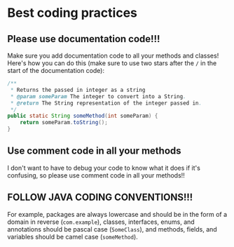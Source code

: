 # Best coding practices

## Please use documentation code!!!
Make sure you add documentation code to all your methods and classes!
Here's how you can do this (make sure to use two stars after the `/` in the start of the documentation code):
```java
/**
 * Returns the passed in integer as a string
 * @param someParam The integer to convert into a String.
 * @return The String representation of the integer passed in.
 */
public static String someMethod(int someParam) {
    return someParam.toString();
}
```

## Use comment code in all your methods
I don't want to have to debug your code to know what it does if it's confusing, so please use comment code in all your methods!!

## FOLLOW JAVA CODING CONVENTIONS!!!
For example, packages are always lowercase and should be in the form of a domain in reverse (`com.example`), 
classes, interfaces, enums, and annotations should be pascal case (`SomeClass`), and methods, fields, and variables should be camel case (`someMethod`).
